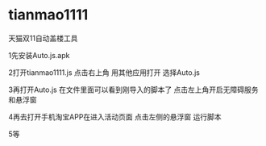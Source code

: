 # tianmao1111
天猫双11自动盖楼工具

1先安装Auto.js.apk 

2打开tianmao1111.js 点击右上角 用其他应用打开 选择Auto.js 

3再打开Auto.js 在文件里面可以看到刚导入的脚本了 点击左上角开启无障碍服务和悬浮窗

4再去打开手机淘宝APP在进入活动页面 点击左侧的悬浮窗 运行脚本

5等
